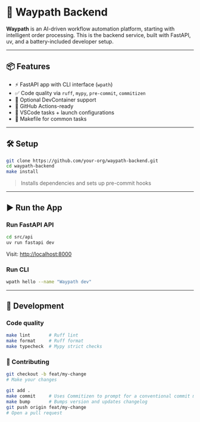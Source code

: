 # 🚀 Waypath Backend

**Waypath** is an AI-driven workflow automation platform, starting with intelligent order processing. This is the backend service, built with FastAPI, uv, and a battery-included developer setup.

---

## 📦 Features

- ⚡ FastAPI app with CLI interface (`wpath`)
- ✅ Code quality via `ruff`, `mypy`, `pre-commit`, `commitizen`
- 🐳 Optional DevContainer support
- 🔁 GitHub Actions-ready
- 🧪 VSCode tasks + launch configurations
- 🧰 Makefile for common tasks

---

## 🛠️ Setup

```bash
git clone https://github.com/your-org/waypath-backend.git
cd waypath-backend
make install
```

> Installs dependencies and sets up pre-commit hooks

---

## ▶️ Run the App

### Run FastAPI API
```bash
cd src/api
uv run fastapi dev
```

Visit: [http://localhost:8000](http://localhost:8000)

### Run CLI
```bash
wpath hello --name "Waypath dev"
```

---

## 🧪 Development

### Code quality
```bash
make lint       # Ruff lint
make format     # Ruff format
make typecheck  # Mypy strict checks
```

### 🚀 Contributing

```bash
git checkout -b feat/my-change
# Make your changes

git add .
make commit     # Uses Commitizen to prompt for a conventional commit message
make bump       # Bumps version and updates changelog
git push origin feat/my-change
# Open a pull request
```

